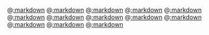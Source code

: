@[:markdown](classes/array/template.md)
@[:markdown](classes/hash/template.md)
@[:markdown](classes/struct/template.md)
@[:markdown](classes/string/template.md)
@[:markdown](classes/symbol/template.md)
@[:markdown](classes/file/template.md)
@[:markdown](classes/dir/template.md)
@[:markdown](classes/io/template.md)
@[:markdown](classes/exception/template.md)
@[:markdown](classes/range/template.md)
@[:markdown](classes/set/template.md)
@[:markdown](classes/open_struct/template.md)
@[:markdown](classes/object/template.md)
